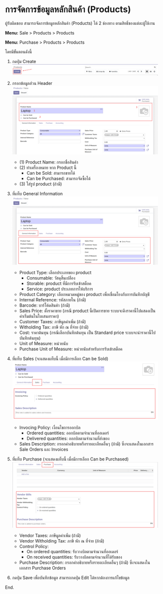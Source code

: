 # การจัดการข้อมูลหลักสินค้า (Products)

ผู้รับผิดชอบ สามารถจัดการข้อมูลหลักสินค้า (Products) ได้ 2 ช่องทาง ตามสิทธิ์ของแต่ละผู้ใช้งาน

**Menu:** Sale > Products > Products

**Menu:** Purchase > Products > Products

โดยมีขั้นตอนดังนี้

1. กดปุ่ม Create 
![](img/product_1.png)

2. กรอกข้อมูลส่วน Header
![](img/product_2.png)
    * (1) Product Name: กรอกชื่อสินค้า
    * (2) ทำเครื่องหมาย หาก Product นี้
        * Can be Sold: สามารถขายได้
        * Can be Purchased: สามารถจัดซื้อได้
    * (3) ใส่รูป product (ถ้ามี)

3. ที่แท็บ General Information
![](img/product_3.png)
    * Product Type: เลือกประเภทของ product
        * Consumable: วัสดุสิ้นเปลือง
        * Storable: product ที่มีการรับเข้าสต็อค
        * Service: product ประเภทการให้บริการ
    * Product Category: เลือกหมวดหมู่ของ product เพื่อเชื่อมโยงกับการบันทึกบัญชี
    * Internal Reference: รหัสภายใน (ถ้ามี)
    * Barcode: บาร์โค้ดสินค้า (ถ้ามี)
    * Sales Price: ตั้งราคาขาย (กรณี product นี้เปิดการขาย ระบบจะดึงราคานี้ไปแสดงเป็นค่าเริ่มต้นในใบเสนอราคา)
    * Customer Taxes: ภาษีมูลค่าเพิ่ม (ถ้ามี)
    * Witholding Tax: ภาษี หัก ณ ที่จ่าย (ถ้ามี)
    * Cost: ราคาต้นทุน (กรณีเลือกบันทึกต้นทุน เป็น Standard price ระบบจะนำราคานี้ไปบันทึกต้นทุน)
    * Unit of Measure: หน่วยนับ
    * Purchase Unit of Measure: หน่วยนับสำหรับการรับเข้าสต็อค 

4. ที่แท็บ Sales (จะแสดงแท็บนี้ เมื่อมีการเลือก Can be Sold)
![](img/product_4.png)
    * Invocing Policy: เงื่อนไขการออกบิล
        * Ordered quantities: ออกบิลตามจำนวนที่ออเดอร์
        * Delivered quantities: ออกบิลตามจำนวนที่ส่งของ
    * Sales Description: กรอกคำอธิบายหรือรายละเอียดอื่นๆ (ถ้ามี) ซึ่งจะแสดงในเอกสาร Sale Orders และ Invoices

5. ที่แท็บ Purchase (จะแสดงแท็บนี้ เมื่อมีการเลือก Can be Purchased)
![](img/product_5.png)
    * Vendor Taxes: ภาษีมูลค่าเพิ่ม (ถ้ามี)
    * Vendor Witholding Tax: ภาษี หัก ณ ที่จ่าย (ถ้ามี)
    * Control Policy:
        * On ordered quantities: รับวางบิลตามจำนวนที่ออเดอร์
        * On received quantities: รับวางบิลตามจำนวนที่ได้รับของ
    * Purchase Description: กรอกคำอธิบายหรือรายละเอียดอื่นๆ (ถ้ามี) ซึ่งจะแสดงในเอกสาร Purchase Orders

6. กดปุ่ม Save เพื่อบันทึกข้อมูล สามารถกดปุ่ม Edit ได้หากต้องการแก้ไขข้อมูล

End.

